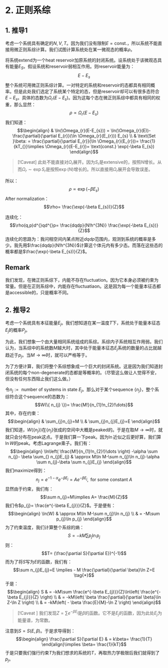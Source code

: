 # 2. 正则系综

## 1. 推导1

考虑一个系统具有确定的$N,V, T$。因为我们没有限制$E=\text{const.}$，所以系统不能直接用微正则系综计算。我们试图计算系统处在某一微观态的概率$\rho$。

将系统extend为一个heat reservoir加原系统的封闭系统。设系统处于该微观态具有能量$E_{S}$。假设系统和reservoir弱相互作用。则reservoir能量为：
$$E-E_{s}$$
整个系统可用微正则系综计算。一对特定的系统和reservoir的态都具有相同概率。但是此处我们选定了系统某个特定的态，但是reservoir却可以有很多态符合$E-E_{s}$。具体的态数为$\Omega_{r}(E-E_{s})$。因为这每个态在微正则系综中都具有相同的权重，那么显然：
$$\rho \propto \Omega_{r}(E-E_{s})$$
我们知道：
$$\begin{align}
 & \ln(\Omega_{r}(E-E_{s}))  = \ln(\Omega_{r}(E))- \frac{\partial}{\partial E_{r}}(\ln \Omega_{r}(E_{r})) E_{s} \\
 & \text{Set }\beta:  = \frac{\partial}{\partial E_{r}}(\ln \Omega_{r}(E_{r}))= \frac{1}{kT_{}}\implies \Omega_{r}(E-E_{r})= \text{const.} \exp(-\beta E_{s})
\end{align}$$
>[!Caveat]
>此处不能直接对$\Omega_{r}$展开。因为$S_{r}$是extensive的，按照$N$增长。从而$\Omega_{r}\sim\exp S_{r}$是按照$\exp(N)$增长的。所以直接用$\Omega_{r}$展开会导致误差。

所以：
$$\rho \propto \exp(-\beta E_{s})$$
After normalization：
$$\rho= \frac{\exp(-\beta E_{s})}{Z}$$

连续化：
$$\rho(q,p)d^{}qd^{}p= \frac{dqdp}{N!h^{3N}} \frac{\exp(-\beta E_{s})}{Z}$$
连续化的思路为：我问相空间内某点附近$dqdp$范围内，观测到系统的概率是多少。我先用$\frac{dqdp}{N!h^{3N}}$计算这个体元内有多少态。而落在这些态的概率都是$\frac{\exp(-\beta E_{s})}{Z}$。

## Remark
我们发现，在微正则系综下，内能不存在fluctuation。因为它本身必须被约束为常量。但是在正则系综中，内能存在fluctuatiaon。这是因为每一个能量本征态都是accessible的，只是概率不同。

## 2. 推导2

考虑一个系统具有本征能量$E_{j}$。我们想知道在某一温度$T$下，系统处于能量本征态$E_{j}$的概率$P_{j}$。

为此，我们想象一个由大量相同系统组成的系综。系综内子系统相互作用弱。我们认为，当系综中的系统数$M$越大时，其中处于能量本征态$E_{j}$系统的数量的占比就越趋近于$p_{j}$。当$M\rightarrow \infty$时，就可以严格等于。

为了方便计算，我们将整个系综想象成一个巨大的封闭系统。这是因为我们知道封闭系统的每个non-degenerate的态都是等概率的。（尽管这么做让人觉得不安，但没有任何东西阻止我们这么做。）

令$n_{j}:=\text{ number of systems in state }E_{j}$。那么对于某个sequence $\{ n_{j} \}$，整个系综符合这个sequence的态数为：
$$W(\{ n_{j} \})= \frac{M!}{n_{1}!n_{2}!\dots}$$
其中，存在约束：
$$\begin{align}
 & \sum_{j}n_{j}=M \\
 & \sum_{j}n_{j}E_{j}=E
\end{align}$$
我们知道，$W(\{ n_{j} \})$在$\{ n_{j} \}$张成的空间中大概是peaked的。于是在取$M\rightarrow \infty$时，就就只会分布在peak这点。于是我们算一下peak。因为$\ln$近似之后更好算，我们算$\ln W$的peak。考虑Lagrange乘子。我们有：
$$\begin{align}
\ln\left(  \frac{M!}{n_{1}!n_{2}!}\dots \right)  -\alpha \sum n_{j}- \beta \sum_{} n_{j}E_{j}  & \approx M\ln M-\sum n_{j}\ln n_{j}-\alpha \sum n_{j}-\beta \sum n_{j}E_{j} 
\end{align}$$
我们maximize得到：
$$n_{j}=e^{-1-\alpha}e^{-\beta E_{j}}=Ae^{-\beta E_{j}},\text{ for some constant }A$$
显然由于约束，我们有：
$$\sum n_{j}=M\implies A= \frac{M}{Z}$$
我们令$p_{j}= \frac{e^{-\beta E_{j}}}{Z}$。于是便有：
$$\begin{align}
\ln(W) & \approx M\ln M-\sum n_{j}\ln n_{j} \\
 & = -M\sum p_{j}\ln p_{j}
\end{align}$$
为了约束温度，我们计算整个系综的熵：
$$S=-kM\sum p_{j}\ln p_{j}$$
则：
$$T= (\frac{\partial S}{\partial E})^{-1}$$
而为了将$S$写为$E$的函数，我们有：
$$\sum n_{j}E_{j}=E \implies - M \frac{\partial}{\partial \beta}\ln Z=E \tag{*}$$
于是：
$$\begin{align}
S & = -kM\sum \frac{e^{-\beta E_{j}}}{Z}\ln\left(  \frac{e^{-\beta E_{j}}}{Z} \right)  \\
 & = -kM\left( \beta \frac{\partial}{\partial \beta}\ln Z-\ln Z \right) \\
 & = -kM\left( - \beta \frac{E}{M}-\ln Z \right)
\end{align}$$
>[!Caveat ]
>我们发现$Z=\sum e^{-\beta E_{j}}$是$\beta$的函数。它不是$E_{j}$的函数，因为此处$E_{j}$为能量谱，为常数。

注意到$S=S(E,\beta)$。于是求导得到：
$$\begin{align}
  \frac{\partial S}{\partial E} & = k\beta= \frac{1}{T}
\end{align}\implies \beta= \frac{1}{kT}$$
于是只要我们强行约束$T$为我们想求的系统的$T$，再取热力学极限后我们就得到了$p_{j}$。




